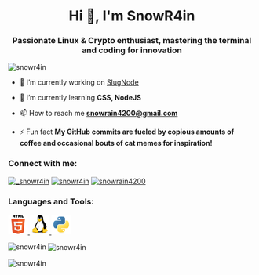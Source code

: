 <h1 align="center">Hi 👋, I'm SnowR4in</h1>
<h3 align="center">Passionate Linux & Crypto enthusiast, mastering the terminal and coding for innovation</h3>

<p align="left"> <img src="https://komarev.com/ghpvc/?username=snowr4in&label=Profile%20views&color=0e75b6&style=flat" alt="snowr4in" /> </p>

- 🔭 I’m currently working on [SlugNode](CryptoMiner)

- 🌱 I’m currently learning **CSS, NodeJS**

- 📫 How to reach me **snowrain4200@gmail.com**

- ⚡ Fun fact **My GitHub commits are fueled by copious amounts of coffee and occasional bouts of cat memes for inspiration!**

<h3 align="left">Connect with me:</h3>
<p align="left">
<a href="https://twitter.com/_snowr4in" target="blank"><img align="center" src="https://raw.githubusercontent.com/rahuldkjain/github-profile-readme-generator/master/src/images/icons/Social/twitter.svg" alt="_snowr4in" height="30" width="40" /></a>
<a href="https://fb.com/snowr4in" target="blank"><img align="center" src="https://raw.githubusercontent.com/rahuldkjain/github-profile-readme-generator/master/src/images/icons/Social/facebook.svg" alt="snowr4in" height="30" width="40" /></a>
<a href="https://discord.gg/snowrain4200" target="blank"><img align="center" src="https://raw.githubusercontent.com/rahuldkjain/github-profile-readme-generator/master/src/images/icons/Social/discord.svg" alt="snowrain4200" height="30" width="40" /></a>
</p>

<h3 align="left">Languages and Tools:</h3>
<p align="left"> <a href="https://www.w3.org/html/" target="_blank" rel="noreferrer"> <img src="https://raw.githubusercontent.com/devicons/devicon/master/icons/html5/html5-original-wordmark.svg" alt="html5" width="40" height="40"/> </a> <a href="https://www.linux.org/" target="_blank" rel="noreferrer"> <img src="https://raw.githubusercontent.com/devicons/devicon/master/icons/linux/linux-original.svg" alt="linux" width="40" height="40"/> </a> <a href="https://www.python.org" target="_blank" rel="noreferrer"> <img src="https://raw.githubusercontent.com/devicons/devicon/master/icons/python/python-original.svg" alt="python" width="40" height="40"/> </a> </p>

<p><img align="left" src="https://github-readme-stats.vercel.app/api/top-langs?username=snowr4in&show_icons=true&locale=en&layout=compact" alt="snowr4in" /></p>

<p>&nbsp;<img align="center" src="https://github-readme-stats.vercel.app/api?username=snowr4in&show_icons=true&locale=en" alt="snowr4in" /></p>

<p><img align="center" src="https://github-readme-streak-stats.herokuapp.com/?user=snowr4in&" alt="snowr4in" /></p>
